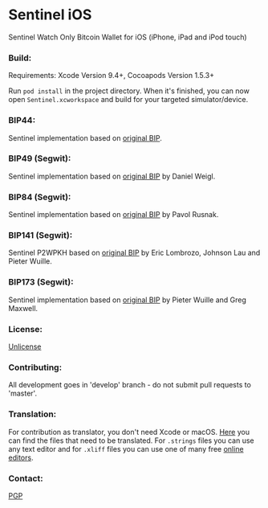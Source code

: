 # Sentinel iOS
Sentinel Watch Only Bitcoin Wallet for iOS (iPhone, iPad and iPod touch)

### Build:
Requirements: Xcode Version 9.4+, Cocoapods Version 1.5.3+

Run `pod install` in the project directory. When it's finished, you can now open `Sentinel.xcworkspace` and build for your targeted simulator/device.

### BIP44:

Sentinel implementation based on [original BIP](https://github.com/bitcoin/bips/blob/master/bip-0044.mediawiki).

### BIP49 (Segwit):

Sentinel implementation based on [original BIP](https://github.com/bitcoin/bips/blob/master/bip-0049.mediawiki) by Daniel Weigl.

### BIP84 (Segwit):

Sentinel implementation based on [original BIP](https://github.com/bitcoin/bips/blob/master/bip-0084.mediawiki) by Pavol Rusnak.

### BIP141 (Segwit):

Sentinel P2WPKH based on [original BIP](https://github.com/bitcoin/bips/blob/master/bip-0141.mediawiki) by Eric Lombrozo, Johnson Lau and Pieter Wuille.

### BIP173 (Segwit):

Sentinel implementation based on [original BIP](https://github.com/bitcoin/bips/blob/master/bip-0173.mediawiki) by Pieter Wuille and Greg Maxwell.

### License:

[Unlicense](https://github.com/Samourai-Wallet/Sentinel-iOS/blob/develop/LICENSE)

### Contributing:

All development goes in 'develop' branch - do not submit pull requests to 'master'.

### Translation:
For contribution as translator, you don't need Xcode or macOS. [Here](https://github.com/Samourai-Wallet/Sentinel-iOS/tree/develop/localization/en) you can find the files that need to be translated. For `.strings` files you can use any text editor and for `.xliff` files you can use one of many free [online editors](http://xliff.brightec.co.uk). 

### Contact:

[PGP](http://pgp.mit.edu/pks/lookup?op=get&search=0x72B5BACDFEDF39D7)
